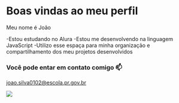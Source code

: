 # Boas vindas ao meu perfil 

Meu nome é João

-Estou estudando no Alura
-Estou me desenvolvendo na linguagem JavaScript
-Utilizo esse espaça para minha organização e compartilhamento dos meu projetos desenvolvidos 

### Você pode entar em contato comigo 📫 

joao.silva0102@escola.pr.gov.br

![](https://media1.tenor.com/m/Oelkr641bxwAAAAd/one-piece-brook-one-piece.gif)
